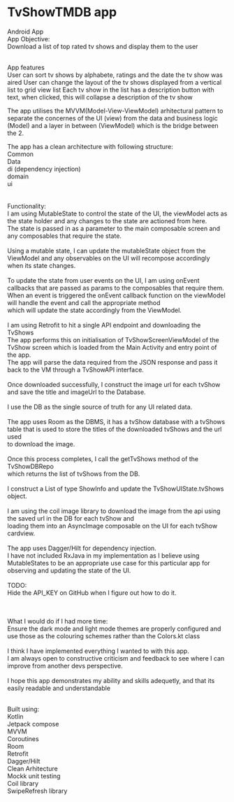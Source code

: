 # TvShowTMDB app

Android App <br />
App Objective: <br />
Download a list of top rated tv shows and display them to the user <br /> <br />

App features<br />
User can sort tv shows by alphabete, ratings and the date the tv show was aired
User can change the layout of the tv shows displayed from a vertical list to grid view list
Each tv show in the list has a description button with text, when clicked, this will collapse a description of the tv show

The app utilises the MVVM(Model-View-ViewModel) arhitectural pattern to separate the concernes of the UI (view) from the data and business logic (Model) 
and a layer in between (ViewModel) which is the bridge between the 2.

The app has a clean architecture with following structure: <br />
Common <br />
Data <br />
di (dependency injection) <br />
domain <br />
ui <br />
<br /><br />
Functionality: <br />
I am using MutableState to control the state of the UI, the viewModel acts as the state holder and any changes to the state are actioned from here.<br />
The state is passed in as a parameter to the main composable screen and any composables that require the state.
<br /><br />
Using a mutable state, I can update the mutableState object from the ViewModel and any observables on the UI will recompose accordingly when its state changes.<br />
<br />
To update the state from user events on the UI, I am using onEvent callbacks that are passed as params to the composables that require them.<br />
When an event is triggered the onEvent callback function on the viewModel will handle the event and call the appropriate method <br />
which will update the state accordingly from the ViewModel.<br />
<br />
I am using Retrofit to hit a single API endpoint and downloading the TvShows<br />
The app performs this on initialisation of TvShowScreenViewModel of the TvShow screen which is loaded from the Main Activity and entry point of the app.<br />
The app will parse the data required from the JSON response and pass it back to the VM through a TvShowAPI interface.<br />
<br />
Once downloaded successfully, I construct the image url for each tvShow and save the title and imageUrl to the Database.<br />
<br />
I use the DB as the single source of truth for any UI related data.<br />
<br />
The app uses Room as the DBMS, it has a tvShow database with a tvShows table that is used to store the titles of the downloaded tvShows and the url used<br /> to download the image.<br />
<br />
Once this process completes, I call the getTvShows method of the TvShowDBRepo <br />
which returns the list of tvShows from the DB. <br />
<br />
I construct a List of type ShowInfo and update the TvShowUIState.tvShows object.<br />
<br />
I am using the coil image library to download the image from the api using the saved url in the DB for each tvShow and <br />
loading them into an AsyncImage composable on the UI for each tvShow cardview.<br />
<br />
The app uses Dagger/Hilt for dependency injection.
<br />
I have not included RxJava in my implementation as I believe using MutableStates to be an appropriate use case for this particular app for observing and updating the state of the UI.
<br /><br />
TODO:<br />
Hide the API_KEY on GitHub when I figure out how to do it.<br /><br /><br />

What I would do if I had more time:<br />
Ensure the dark mode and light mode themes are properly configured and use those as the colouring schemes rather than the Colors.kt class
<br />
<br />
I think I have implemented everything I wanted to with this app.<br />
I am always open to constructive criticism and feedback to see where I can improve from another devs perspective.<br />
<br />
I hope this app demonstrates my ability and skills adequetly, and that its easily readable and understandable<br /><br />


Built using: <br />
Kotlin <br />
Jetpack compose <br />
MVVM <br />
Coroutines <br />
Room <br />
Retrofit <br />
Dagger/Hilt <br />
Clean Arhitecture <br />
Mockk unit testing <br />
Coil library <br />
SwipeRefresh library

